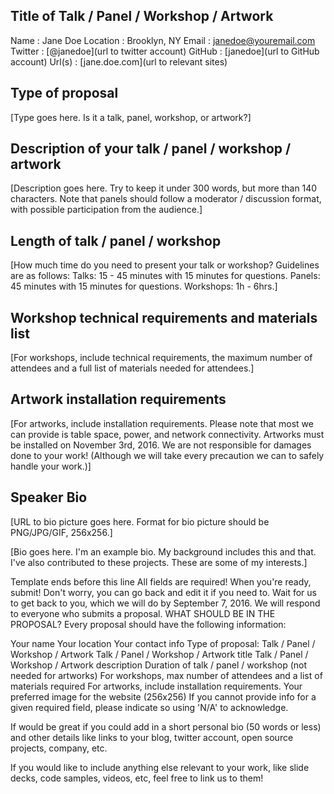 ## Title of Talk / Panel / Workshop / Artwork
Name : Jane Doe
Location : Brooklyn, NY
Email : janedoe@youremail.com
Twitter : [@janedoe](url to twitter account)
GitHub : [janedoe](url to GitHub account)
Url(s) : [jane.doe.com](url to relevant sites)
## Type of proposal
[Type goes here. Is it a talk, panel, workshop, or artwork?]

## Description of your talk / panel / workshop / artwork
[Description goes here. Try to keep it under 300 words, but more than 140 characters. Note that panels should follow a moderator / discussion format, with possible participation from the audience.]

## Length of talk / panel / workshop
[How much time do you need to present your talk or workshop? Guidelines are as follows: Talks: 15 - 45 minutes with 15 minutes for questions. Panels: 45 minutes with 15 minutes for questions. Workshops: 1h - 6hrs.]

## Workshop technical requirements and materials list
[For workshops, include technical requirements, the maximum number of attendees and a full list of materials needed for attendees.]

## Artwork installation requirements
[For artworks, include installation requirements. Please note that most we can provide is table space, power, and network connectivity. Artworks must be installed on November 3rd, 2016. We are not responsible for damages done to your work! (Although we will take every precaution we can to safely handle your work.)]

## Speaker Bio
[URL to bio picture goes here. Format for bio picture should be PNG/JPG/GIF, 256x256.]

[Bio goes here. I'm an example bio. My background includes this and that. I've also contributed to these projects. These are some of my interests.]

Template ends before this line All fields are required!
When you're ready, submit! Don't worry, you can go back and edit it if you need to.
Wait for us to get back to you, which we will do by September 7, 2016. We will respond to everyone who submits a proposal.
WHAT SHOULD BE IN THE PROPOSAL?
Every proposal should have the following information:

Your name
Your location
Your contact info
Type of proposal: Talk / Panel / Workshop / Artwork
Talk / Panel / Workshop / Artwork title
Talk / Panel / Workshop / Artwork description
Duration of talk / panel / workshop (not needed for artworks)
For workshops, max number of attendees and a list of materials required
For artworks, include installation requirements.
Your preferred image for the website (256x256)
If you cannot provide info for a given required field, please indicate so using 'N/A' to acknowledge.

If would be great if you could add in a short personal bio (50 words or less) and other details like links to your blog, twitter account, open source projects, company, etc.

If you would like to include anything else relevant to your work, like slide decks, code samples, videos, etc, feel free to link us to them!
